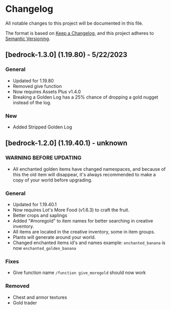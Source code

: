 # Changelog

All notable changes to this project will be documented in this file.

The format is based on [Keep a Changelog](https://keepachangelog.com/en/1.0.0/), and this project adheres to [Semantic Versioning](https://semver.org/spec/v2.0.0.html).

## [bedrock-1.3.0] (1.19.80) - 5/22/2023

### General

- Updated for 1.19.80
- Removed give function
- Now requires Assets Plus v1.4.0
- Breaking a Golden Log has a 25% chance of dropping a gold nugget instead of the log.

### New

- Added Stripped Golden Log

## [bedrock-1.2.0] (1.19.40.1) - unknown

### WARNING BEFORE UPDATING

- All enchanted golden items have changed namespaces, and because of this the old item will disappear, it's always recommended to make a copy of your world before upgrading.

### General

- Updated for 1.19.40.1
- Now requires Lot's More Food (v1.6.3) to craft the fruit.
- Better crops and saplings
- Added "#moregold" to item names for better searching in creative inventory.
- All items are located in the creative inventory, some in item groups.
- Plants will generate around your world.
- Changed enchanted items id's and names example: `enchanted_banana` is now `enchanted_golden_banana`

### Fixes

- Give function name `/function give_moregold` should now work

### Removed

- Chest and armor textures
- Gold trader
